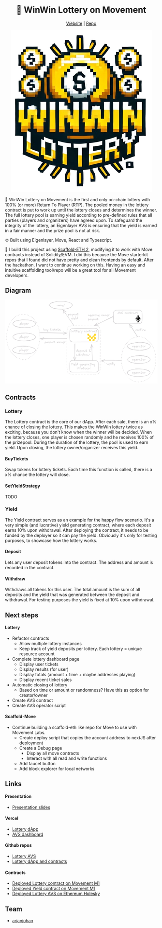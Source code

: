 <div align="center">
  <h1 align="center">🎰 WinWin Lottery on Movement</h1>
  <a href="TODO">Website</a> |
  <a href="https://github.com/arjanjohan/move-lottery">Repo</a>
</h4>
  
![logo](assets/logo.png)
</div>

🎰 WinWin Lottery on Movement is the first and only on-chain lottery with 100% (or more) Return To Player (RTP). The pooled money in the lottery contract is put to work up until the lottery closes and determines the winner. The full lottery pool is earning yield according to pre-defined rules that all parties (players and organizers) have agreed upon. To safeguard the integrity of the lottery, an Eigenlayer AVS is ensuring that the yield is earned in a fair manner and the prize pool is not at risk.

⚙️ Built using Eigenlayer, Move, React and Typescript.

🧱 I build this project using [Scaffold-ETH 2](https://scaffoldeth.io/), modifying it to work with Move contracts instead of Solidity/EVM. I did this because the Move starterkit repos that I found did not have pretty and clean frontends by default. After the hackathon, I want to continue working on this. Having an easy and intuitive scaffolding tool/repo will be a great tool for all Movement developers.

<!-- - ✅ **Contract Hot Reload**: The frontend auto-adapts to your smart contract as you edit it.
- 🪝 **[Scaffold hooks](https://docs.scaffoldeth.io/hooks/)**: Collection of React hooks wrapper around [wagmi](https://wagmi.sh/) to simplify interactions with smart contracts with typescript autocompletion.
- 🧱 [**Components**](https://docs.scaffoldeth.io/components/): Collection of common web3 components to quickly build your frontend.
- 🔐 **Integration with Wallet Providers**: Connect to different wallet providers and interact with the AVS smart contracts. -->
## Diagram

![dashboard 1](assets/diagram.png)

<!-- ## Screenshots

| Empty dashboard                   | Live dasboard                     |
| --------------------------------- | --------------------------------- |
| ![dashboard 1](assets/1.png) | ![dashboard 2](assets/2.png) |

|  dashboard                   | dasboard                     |
| --------------------------------- | --------------------------------- |
| ![dashboard 3](assets/3.png) | ![dashboard 4](assets/4.png) | -->

## Contracts

### Lottery
The Lottery contract is the core of our dApp. After each sale, there is an x% chance of closing the lottery. This makes the WinWin lottery twice as exciting, because you don't know when the winner will be decided. When the lottery closes, one player is chosen randomly and he receives 100% of the prizepool. During the duration of the lottery, the pool is used to earn yield. Upon closing, the lottery owner/organizer receives this yield.

#### BuyTickets
Swap tokens for lottery tickets. Each time this function is called, there is a x% chance the lottery will close.

#### SetYieldStrategy
TODO

### Yield
The Yield contract serves as an example for the happy flow scenario. It's a very simple (and lucrative) yield generating contract, where each deposit earns 10% upon withdrawal. After deploying the contract, it needs to be funded by the deployer so it can pay the yield. Obviously it's only for testing purposes, to showcase how the lottery works.

#### Deposit
Lets any user deposit tokens into the contract. The address and amount is recorded in the contract.

#### Withdraw
Withdraws all tokens for this user. The total amount is the sum of all deposits and the yield that was generated between the deposit and withdrawal. For testing purposes the yield is fixed at 10% upon withdrawal.

## Next steps

#### Lottery
- Refactor contracts
  - Allow multiple lottery instances
  - Keep track of yield deposits per lottery. Each lottery  = unique resource account
- Complete lottery dashboard page
  - Display user tickets
  - Display results (for user)
  - Display totals (amount + time + maybe addresses playing)
  - Display recent ticket sales
- Automatic closing of lottery
  - Based on time or amount or randomness? Have this as option for creator/owner
- Create AVS contract
- Create AVS operator script

#### Scaffold-Move
- Continue building a scaffold-eth like repo for Move to use with Movement Labs.
  - Create deploy script that copies the account address to nextJS after deployment
  - Create a Debug page
    - Display all move contracts
    - Interact with all read and write functions
  - Add faucet button
  - Add block explorer for local networks

## Links

#### Presentation
- [Presentation slides](https://docs.google.com/presentation/d/1OYDtBUJdDUf8DOLzdxWaw5Tu8mV8_wMIrQSRr73XafI/edit?usp=sharing)

#### Vercel
- [Lottery dApp](https://winwin-lottery.vercel.app/)
- [AVS dashboard]()

#### Github repos
- [Lottery AVS](https://github.com/arjanjohan/avs-lottery)
- [Lottery dApp and contracts](https://github.com/arjanjohan/move-lottery)

#### Contracts

- [Deployed Lottery contract on Movement M1](https://explorer.devnet.m1.movementlabs.xyz/account/0x71eaeb8459fe5c2df571f45593e4b767a0a9288f8591fd50a254ba49b1887885?network=devnet)
- [Deployed Yield contract on Movement M1](https://explorer.devnet.m1.movementlabs.xyz/account/0x07261beac6e023ed2ba91de8e784c4ae66ef008e62c6ffd989410a7d344fa776?network=devnet)
- [Deployed Lottery AVS on Ethereum Holesky](https://holesky.etherscan.io/address/0x1081ded255574EC1dF6948DfEc3442c54B1De19A#code)

## Team

- [arjanjohan](https://x.com/arjanjohan/)
